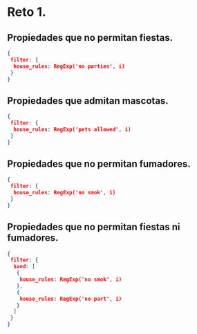 # Reto 1.
## Propiedades que no permitan fiestas.
```json
{
 filter: {
  house_rules: RegExp('no parties', i)
 }
}
```

## Propiedades que admitan mascotas.
```json
{
 filter: {
  house_rules: RegExp('pets allowed', i)
 }
}
```

## Propiedades que no permitan fumadores.

```json
{
 filter: {
  house_rules: RegExp('no smok', i)
 }
}
```
## Propiedades que no permitan fiestas ni fumadores.
```json
{
 filter: {
  $and: [
   {
    house_rules: RegExp('no smok', i)
   },
   {
    house_rules: RegExp('no part', i)
   }
  ]
 }
}
```